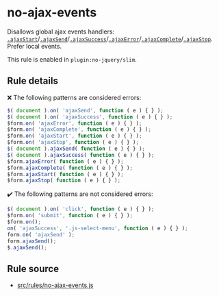 # no-ajax-events

Disallows global ajax events handlers: [`.ajaxStart`](https://api.jquery.com/ajaxStart/)/[`.ajaxSend`](https://api.jquery.com/ajaxSend/)/[`.ajaxSuccess`](https://api.jquery.com/ajaxSuccess/)/[`.ajaxError`](https://api.jquery.com/ajaxError/)/[`.ajaxComplete`](https://api.jquery.com/ajaxComplete/)/[`.ajaxStop`](https://api.jquery.com/ajaxStop/). Prefer local events.

This rule is enabled in `plugin:no-jquery/slim`.

## Rule details

❌ The following patterns are considered errors:
```js
$( document ).on( 'ajaxSend', function ( e ) { } );
$( document ).on( 'ajaxSuccess', function ( e ) { } );
$form.on( 'ajaxError', function ( e ) { } );
$form.on( 'ajaxComplete', function ( e ) { } );
$form.on( 'ajaxStart', function ( e ) { } );
$form.on( 'ajaxStop', function ( e ) { } );
$( document ).ajaxSend( function ( e ) { } );
$( document ).ajaxSuccess( function ( e ) { } );
$form.ajaxError( function ( e ) { } );
$form.ajaxComplete( function ( e ) { } );
$form.ajaxStart( function ( e ) { } );
$form.ajaxStop( function ( e ) { } );
```

✔️ The following patterns are not considered errors:
```js
$( document ).on( 'click', function ( e ) { } );
$form.on( 'submit', function ( e ) { } );
$form.on();
on( 'ajaxSuccess', '.js-select-menu', function ( e ) { } );
form.on( 'ajaxSend' );
form.ajaxSend();
$.ajaxSend();
```
## Rule source

* [src/rules/no-ajax-events.js](/src/rules/no-ajax-events.js)
